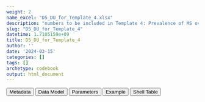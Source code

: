 ```yaml
---
weight: 2
name_excel: "D5_DU_for_Template_4.xlsx"
description: "numbers to be included in Template 4: Prevalence of MS over time per 1,000 pregnancies from women aged 15-49 years old"
slug: "D5_DU_for_Template_4"
datetime: 1.7105159e+09
title: D5_DU_for_Template_4
author: ''
date: '2024-03-15'
categories: []
tags: []
archetype: codebook
output: html_document
---
```


<script src="/rmarkdown-libs/core-js/shim.min.js"></script>
<script src="/rmarkdown-libs/react/react.min.js"></script>
<script src="/rmarkdown-libs/react/react-dom.min.js"></script>
<script src="/rmarkdown-libs/reactwidget/react-tools.js"></script>
<script src="/rmarkdown-libs/htmlwidgets/htmlwidgets.js"></script>
<link href="/rmarkdown-libs/reactable/reactable.css" rel="stylesheet" />
<script src="/rmarkdown-libs/reactable-binding/reactable.js"></script>
<div class="tab">
<button class="tablinks" onclick="openCity(event, &#39;Metadata&#39;)" id="defaultOpen">Metadata</button>
<button class="tablinks" onclick="openCity(event, &#39;Data Model&#39;)">Data Model</button>
<button class="tablinks" onclick="openCity(event, &#39;Parameters&#39;)">Parameters</button>
<button class="tablinks" onclick="openCity(event, &#39;Example&#39;)">Example</button>
<button class="tablinks" onclick="openCity(event, &#39;Shell Table&#39;)">Shell Table</button>
</div>
<div class="tabcontent"></div>
<div id="Shell Table" class="tabcontent">
<div id="htmlwidget-1" class="reactable html-widget" style="width:auto;height:600px;"></div>
<script type="application/json" data-for="htmlwidget-1">{"x":{"tag":{"name":"Reactable","attribs":{"data":{"...1":["2005","2006","2007","2008","2009","2010","2011","2012","2013","2014","2015","2016","2017","2018","2019","All","1Confidence intervals to be calculated using the Wilson score method",null,null,null],"Number of pregnancies from women with MS":["n1_2005","n1_2006","n1_2007",null,null,null,null,null,null,null,null,null,null,null,"n1_2019","n1_all",null,null,null,null],"Number of pregnancies in study population":["n2_2005","n2_2006","n2_2007",null,null,null,null,null,null,null,null,null,null,null,"n2_2019","n2_all",null,null,null,null],"Prevalence per 1,000  pregnancies":["n3_2005","n3_2006","n3_2007",null,null,null,null,null,null,null,null,null,null,null,"n3_2019","n3_all",null,null,null,null],"95% Confidence Interval1":["(n4_2006 - n5_2006)","(n4_2006 - n5_2006)","(n4_2007 - n5_2007)",null,null,null,null,null,null,null,null,null,null,null,"(n4_2019 - n5_2019)","(n4_all - n5_all)",null,null,null,null]},"columns":[{"id":"...1","name":"...1","type":"character"},{"id":"Number of pregnancies from women with MS","name":"Number of pregnancies from women with MS","type":"character"},{"id":"Number of pregnancies in study population","name":"Number of pregnancies in study population","type":"character"},{"id":"Prevalence per 1,000  pregnancies","name":"Prevalence per 1,000  pregnancies","type":"character"},{"id":"95% Confidence Interval1","name":"95% Confidence Interval1","type":"character"}],"sortable":false,"searchable":true,"pagination":false,"highlight":true,"bordered":true,"striped":true,"style":{"maxWidth":1800},"height":"600px","dataKey":"8949426e99f7c36809db47bdd36a730a"},"children":[]},"class":"reactR_markup"},"evals":[],"jsHooks":[]}</script>
</div>
